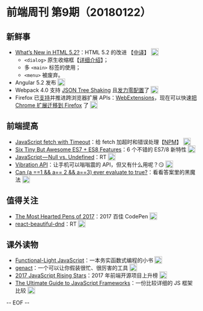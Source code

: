 # 前端周刊 第9期（20180122）

## 新鲜事
- [What’s New in HTML 5.2?](https://bitsofco.de/whats-new-in-html-5-2/?utm_source=mife&utm_medium=article&utm_campaign=mifeweekly&utm_term=news)：HTML 5.2 的改进 【[中译](https://mp.weixin.qq.com/s/-5PDK44-7SUkX0A90qoGAA?utm_source=mife&utm_medium=article&utm_campaign=mifeweekly&utm_term=news)】 <img valign="top" width="auto" height="20" src="./assets/news.svg" />
    - `<dialog>` 原生收缩框【[详细介绍](https://keithjgrant.com/posts/2018/meet-the-new-dialog-element/?utm_source=mife&utm_medium=article&utm_campaign=mifeweekly&utm_term=news)】；
    - 多 `<main>` 标签的使用；
    - `<menu>` 被废弃。
- Angular 5.2 发布 <img valign="top" width="auto" height="20" src="./assets/news.svg" />
- Webpack 4.0 支持 [JSON Tree Shaking](https://react-etc.net/entry/json-tree-shaking-lands-in-webpack-4-0?utm_source=mife&utm_medium=article&utm_campaign=mifeweekly&utm_term=news) 且[发力零配置](https://twitter.com/jdalton/status/951250082791227392?utm_source=mife&utm_medium=article&utm_campaign=mifeweekly&utm_term=news)了 <img valign="top" width="auto" height="20" src="./assets/news.svg" />
- Firefox 已[支持](https://hacks.mozilla.org/2017/06/cross-browser-extensions-available-now-in-firefox/?utm_source=mife&utm_medium=article&utm_campaign=mifeweekly&utm_term=news)并推进跨浏览器扩展 APIs：[WebExtensions](https://developer.mozilla.org/en-US/Add-ons/WebExtensions?utm_source=mife&utm_medium=article&utm_campaign=mifeweekly&utm_term=news)，现在可以快速[把 Chrome 扩展迁移到 Firefox](https://developer.mozilla.org/en-US/Add-ons/WebExtensions/Porting_a_Google_Chrome_extension?utm_source=mife&utm_medium=article&utm_campaign=mifeweekly&utm_term=news) 了 <img valign="top" width="auto" height="20" src="./assets/news.svg" />

## 前端提高
- [JavaScript fetch with Timeout](https://davidwalsh.name/fetch-timeout?utm_source=mife&utm_medium=article&utm_campaign=mifeweekly&utm_term=tutorial)：给 fetch 加超时和错误处理【[NPM](https://www.npmjs.com/package/fetch-with-timeout?utm_source=mife&utm_medium=article&utm_campaign=mifeweekly&utm_term=tutorial)】 <img valign="top" width="auto" height="20" src="./assets/tutorial.svg" />
- [Six Tiny But Awesome ES7 + ES8 Features](https://davidwalsh.name/es7-es8-features?utm_source=mife&utm_medium=article&utm_campaign=mifeweekly&utm_term=tips)：6 个不错的 ES7/8 新特性 <img valign="top" width="auto" height="20" src="./assets/tips.svg" />
- [JavaScript — Null vs. Undefined](https://codeburst.io/javascript-null-vs-undefined-20f955215a2?utm_source=mife&utm_medium=article&utm_campaign=mifeweekly&utm_term=tutorial)：RT <img valign="top" width="auto" height="20" src="./assets/tutorial.svg" />
- [Vibration API](https://davidwalsh.name/vibration-api?utm_source=mife&utm_medium=article&utm_campaign=mifeweekly&utm_term=tutorial)：让手机可以嗡嗡震的 API，但又有什么用呢？😏 <img valign="top" width="auto" height="20" src="./assets/tutorial.svg" />
- [Can (a ==1 && a== 2 && a==3) ever evaluate to true?](https://stackoverflow.com/questions/48270127/can-a-1-a-2-a-3-ever-evaluate-to-true?utm_source=mife&utm_medium=article&utm_campaign=mifeweekly&utm_term=tips)：看看答案里的黑魔法 <img valign="top" width="auto" height="20" src="./assets/tips.svg" />

## 值得关注
- [The Most Hearted Pens of 2017](https://codepen.io/2017/popular/pens/?utm_source=mife&utm_medium=article&utm_campaign=mifeweekly&utm_term=code)：2017 百佳 CodePen <img valign="top" width="auto" height="20" src="./assets/code.svg" />
- [react-beautiful-dnd](https://github.com/atlassian/react-beautiful-dnd?utm_source=mife&utm_medium=article&utm_campaign=mifeweekly&utm_term=code)：RT <img valign="top" width="auto" height="20" src="./assets/code.svg" />

## 课外读物
- [Functional-Light JavaScript](https://github.com/getify/Functional-Light-JS?utm_source=mife&utm_medium=article&utm_campaign=mifeweekly&utm_term=book)：一本务实函数式编程的小书 <img valign="top" width="auto" height="20" src="./assets/book.svg" />
- [genact](https://github.com/svenstaro/genact?utm_source=mife&utm_medium=article&utm_campaign=mifeweekly&utm_term=github)：一个可以让你假装很忙、很厉害的工具 <img valign="top" width="auto" height="20" src="./assets/github.svg" />
- [2017 JavaScript Rising Stars](https://risingstars.js.org/2017/en/?utm_source=mife&utm_medium=article&utm_campaign=mifeweekly&utm_term=opinion)：2017 年前端开源项目上升榜 <img valign="top" width="auto" height="20" src="./assets/opinion.svg" />
- [The Ultimate Guide to JavaScript Frameworks](https://javascriptreport.com/the-ultimate-guide-to-javascript-frameworks/?utm_source=mife&utm_medium=article&utm_campaign=mifeweekly&utm_term=opinion)：一份比较详细的 JS 框架比较 <img valign="top" width="auto" height="20" src="./assets/opinion.svg" />

-- EOF --
